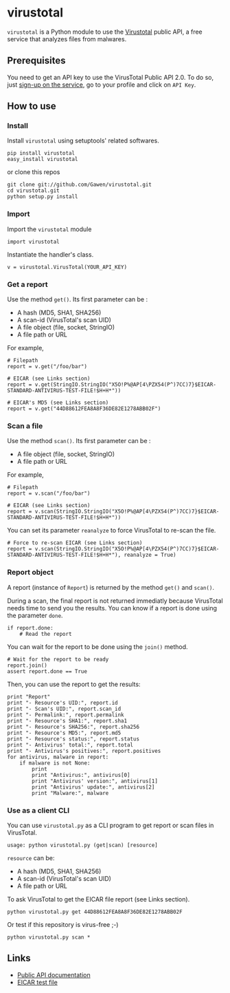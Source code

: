 
# virustotal

``virustotal`` is a Python module to use the [Virustotal](https://www.virustotal.com/) public API, a free service that analyzes files from malwares.

## Prerequisites

You need to get an API key to use the VirusTotal Public API 2.0. To do so, just [sign-up on the service](https://www.virustotal.com/), go to your profile and click on ``API Key``.

## How to use

### Install

Install ``virustotal`` using setuptools' related softwares.
    
    pip install virustotal
    easy_install virustotal

or clone this repos
    
    git clone git://github.com/Gawen/virustotal.git
    cd virustotal.git
    python setup.py install

### Import

Import the ``virustotal`` module

    import virustotal

Instantiate the handler's class.

    v = virustotal.VirusTotal(YOUR_API_KEY)

### Get a report

Use the method ``get()``. Its first parameter can be :

- A hash (MD5, SHA1, SHA256)
- A scan-id (VirusTotal's scan UID)
- A file object (file, socket, StringIO)
- A file path or URL

For example,

    # Filepath
    report = v.get("/foo/bar")
    
    # EICAR (see Links section)
    report = v.get(StringIO.StringIO("X5O!P%@AP[4\PZX54(P^)7CC)7}$EICAR-STANDARD-ANTIVIRUS-TEST-FILE!$H+H*"))

    # EICAR's MD5 (see Links section)
    report = v.get("44D88612FEA8A8F36DE82E1278ABB02F")

### Scan a file

Use the method ``scan()``. Its first parameter can be :

- A file object (file, socket, StringIO)
- A file path or URL

For example,

    # Filepath
    report = v.scan("/foo/bar")

    # EICAR (see Links section)
    report = v.scan(StringIO.StringIO("X5O!P%@AP[4\PZX54(P^)7CC)7}$EICAR-STANDARD-ANTIVIRUS-TEST-FILE!$H+H*"))

You can set its parameter ``reanalyze`` to force VirusTotal to re-scan the file.

    # Force to re-scan EICAR (see Links section)
    report = v.scan(StringIO.StringIO("X5O!P%@AP[4\PZX54(P^)7CC)7}$EICAR-STANDARD-ANTIVIRUS-TEST-FILE!$H+H*"), reanalyze = True)


### Report object

A report (instance of ``Report``) is returned by the method ``get()`` and ``scan()``.

During a scan, the final report is not returned immediatly because VirusTotal needs time to send you the results. You can know if a report is done using the parameter ``done``.

    if report.done:
        # Read the report

You can wait for the report to be done using the ``join()`` method.

    # Wait for the report to be ready
    report.join()
    assert report.done == True

Then, you can use the report to get the results:

    print "Report"
    print "- Resource's UID:", report.id
    print "- Scan's UID:", report.scan_id
    print "- Permalink:", report.permalink
    print "- Resource's SHA1:", report.sha1
    print "- Resource's SHA256:", report.sha256
    print "- Resource's MD5:", report.md5
    print "- Resource's status:", report.status
    print "- Antivirus' total:", report.total
    print "- Antivirus's positives:", report.positives
    for antivirus, malware in report:
        if malware is not None:
            print
            print "Antivirus:", antivirus[0]
            print "Antivirus' version:", antivirus[1]
            print "Antivirus' update:", antivirus[2]
            print "Malware:", malware

### Use as a client CLI

You can use ``virustotal.py`` as a CLI program to get report or scan files in VirusTotal.

    usage: python virustotal.py (get|scan) [resource]

``resource`` can be:
- A hash (MD5, SHA1, SHA256)
- A scan-id (VirusTotal's scan UID)
- A file path or URL

To ask VirusTotal to get the EICAR file report (see Links section).

    python virustotal.py get 44D88612FEA8A8F36DE82E1278ABB02F

Or test if this repository is virus-free ;-)
    
    python virustotal.py scan *

## Links

- [Public API documentation](https://www.virustotal.com/documentation/public-api/)
- [EICAR test file](http://en.wikipedia.org/wiki/EICAR_test_file)

